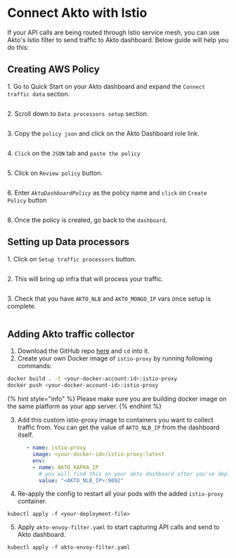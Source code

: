 # Connect Akto with Istio

If your API calls are being routed through Istio service mesh, you can use Akto's Istio filter to send traffic to Akto dashboard. Below guide will help you do this:

## Creating AWS Policy

1\. Go to Quick Start on your Akto dashboard and expand the `Connect traffic data` section.

<figure><img src="https://user-images.githubusercontent.com/91221068/236832212-603647ca-fceb-46fc-baf7-150c2e6b7ec0.png" alt=""><figcaption></figcaption></figure>

2\. Scroll down to `Data processors setup` section.

<figure><img src="https://user-images.githubusercontent.com/91221068/237100095-67164c73-2a0b-4505-8268-c932df4a1d27.png" alt=""><figcaption></figcaption></figure>

3\. Copy the `policy json` and click on the Akto Dashboard role link.

<figure><img src="https://user-images.githubusercontent.com/91221068/237100542-c3df31bc-9f7d-4be0-a626-038a31d33ce8.png" alt=""><figcaption></figcaption></figure>

4\. `Click` on the `JSON` tab and `paste the policy`

<figure><img src="https://user-images.githubusercontent.com/91221068/236832279-70340e39-3ccb-4118-9ee9-039711c7e22d.png" alt=""><figcaption></figcaption></figure>

5\. Click on `Review policy` button.

<figure><img src="https://user-images.githubusercontent.com/91221068/236832289-afe2931b-c11a-44b8-a946-79cf0e106dfa.png" alt=""><figcaption></figcaption></figure>

6\. Enter _`AktoDashboardPolicy`_ as the policy name and `click` on `Create Policy` button

<figure><img src="https://user-images.githubusercontent.com/91221068/236832299-996d635d-5c0d-43d3-8ee3-eb53f7de952d.png" alt=""><figcaption></figcaption></figure>

8\. Once the policy is created, go back to the `dashboard`.

## Setting up Data processors

1\. Click on `Setup traffic processors` button.

<figure><img src="https://github.com/akto-api-security/Documentation/assets/91221068/c3e08f08-ec81-4c47-b3b0-fbc1eacc4fe0" alt=""><figcaption></figcaption></figure>

2\. This will bring up infra that will process your traffic.&#x20;

<figure><img src="https://github.com/akto-api-security/Documentation/assets/91221068/7d7d437d-1370-4628-aa10-908b33b907b0" alt=""><figcaption></figcaption></figure>

3\. Check that you have `AKTO_NLB` and `AKTO_MONGO_IP` vars once setup is complete.&#x20;

<figure><img src="https://github.com/akto-api-security/Documentation/assets/91221068/7c79c400-7a0a-4421-96ed-fbb063e025f5" alt=""><figcaption></figcaption></figure>

## Adding Akto traffic collector

1. Download the GitHub repo [here](https://github.com/akto-api-security/istio-filter) and `cd` into it.&#x20;
2. Create your own Docker image of `istio-proxy` by running following commands:

```bash
docker build . -t <your-docker-account-id>:istio-proxy
docker push <your-docker-account-id>:istio-proxy
```

{% hint style="info" %}
Please make sure you are building docker image on the same platform as your app server.&#x20;
{% endhint %}

3. Add this custom istio-proxy image to containers you want to collect traffic from. You can get the value of `AKTO_NLB_IP` from the dashboard itself.&#x20;

```yaml
      - name: istio-proxy
        image: <your-docker-id>/istio-proxy:latest
        env:
        - name: AKTO_KAFKA_IP
          # you will find this on your akto dashboard after you've deployed the Data-processing stack using Akto.
          value: "<AKTO_NLB_IP>:9092"
```

4. Re-apply the config to restart all your pods with the added `istio-proxy` container.

```
kubectl apply -f <your-deployment-file>
```

5. Apply `akto-envoy-filter.yaml` to start capturing API calls and send to Akto dashboard.

```
kubectl apply -f akto-envoy-filter.yaml
```
